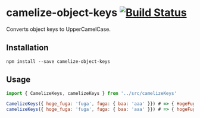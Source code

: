 # camelize-object-keys [![Build Status](https://travis-ci.org/gin0606/camelize-object-keys.svg?branch=master)](https://travis-ci.org/gin0606/camelize-object-keys)
Converts object keys to UpperCamelCase.

## Installation
```
npm install --save camelize-object-keys
```

## Usage
```js
import { CamelizeKeys, camelizeKeys } from '../src/camelizeKeys'

CamelizeKeys({ hoge_fuga: 'fuga', fuga: { baa: 'aaa' }}) # => { HogeFuga: 'fuga', Fuga: { Baa: 'aaa' }}
camelizeKeys({ hoge_fuga: 'fuga', fuga: { baa: 'aaa' }}) # => { hogeFuga: 'fuga', fuga: { baa: 'aaa' }}
```
